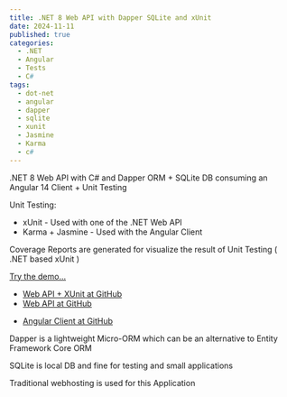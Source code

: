```yaml
---
title: .NET 8 Web API with Dapper SQLite and xUnit
date: 2024-11-11
published: true
categories:
  - .NET
  - Angular
  - Tests
  - C#
tags:
  - dot-net
  - angular
  - dapper
  - sqlite
  - xunit
  - Jasmine
  - Karma
  - c#
---
```



.NET 8 Web API with C# and Dapper ORM + SQLite DB consuming an Angular 14 Client + Unit Testing

Unit Testing:
<ul>
<li>xUnit - Used with one of the .NET Web API</li>
<li>Karma + Jasmine - Used with the Angular Client</li>
</ul>

Coverage Reports are generated for visualize the result of Unit Testing ( .NET based xUnit )

<p><a href="https://angular.dapper.sqlite.client.persteenolsen.com" target="_blank" title="Angular 14 + Web API in .NET 8 with Dapper and SQLite">Try the demo...</a></p>

<ul>

<li>
<a href="https://github.com/persteenolsen/dotnet-8-dapper-sqlite-api-xunit" target="_blank">Web API + XUnit at GitHub</a>
</li>

<li>
<a href="https://github.com/persteenolsen/dotnet-8-dapper-sqlite-api" target="_blank">Web API at GitHub</a>
</li>

<li>

<a href="https://github.com/persteenolsen/angular-dapper-sqlite-client" target="_blank">Angular Client at GitHub</a>
</li>
</ul>

<p>Dapper is a lightweight Micro-ORM which can be an alternative to Entity Framework Core ORM</p>

<p>SQLite is local DB and fine for testing and small applications</p>

<p>Traditional webhosting is used for this Application</p>
